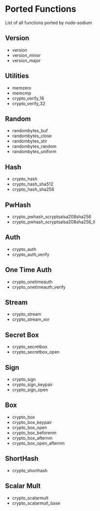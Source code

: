 
# Ported Functions

List of all functions ported by node-sodium

## Version
  * version
  * version_minor
  * version_major

## Utilities
  * memzero
  * memcmp
  * crypto_verify_16
  * crypto_verify_32

## Random
  * randombytes_buf
  * randombytes_close
  * randombytes_stir
  * randombytes_random
  * randombytes_uniform

## Hash
  * crypto_hash
  * crypto_hash_sha512
  * crypto_hash_sha256

## PwHash
  * crypto_pwhash_scryptsalsa208sha256
  * crypto_pwhash_scryptsalsa208sha256_ll

## Auth
  * crypto_auth
  * crypto_auth_verify

## One Time Auth
  * crypto_onetimeauth
  * crypto_onetimeauth_verify

## Stream
  * crypto_stream
  * crypto_stream_xor

## Secret Box
  * crypto_secretbox
  * crypto_secretbox_open

## Sign
  * crypto_sign
  * crypto_sign_keypair
  * crypto_sign_open

## Box
  * crypto_box
  * crypto_box_keypair
  * crypto_box_open
  * crypto_box_beforenm
  * crypto_box_afternm
  * crypto_box_open_afternm

## ShortHash
  * crypto_shorthash

## Scalar Mult
  * crypto_scalarmult
  * crypto_scalarmult_base
